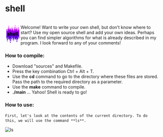 # shell
<br><img src="./images/shell.png" width="10%" alt = "image" align = "left"/> Welcome! Want to write your own shell, but don't know where to start? Use my open source shell and add your own ideas. Perhaps you can find simpler algorithms for what is already described in my program. I look forward to any of your comments!
<cut />
<br clear = "left">

### How to compile:

 - Download "sources" and Makefile.
 - Press the key combination Ctrl + Alt + T.
 - Use the **cd** command to go to the directory where these files are stored. Pass the path to the required directory as a parameter.
 - Use the **make** command to compile.
 - **./main** ... Yahoo! Shell is ready to go!
 
### How to use:
 	First, let's look at the contents of the current directory. To do this, we will use the command **ls**.
 ![~~ls~~](https://github.com/Valeriya-avt/shell/blob/master/images/sl.gif)
